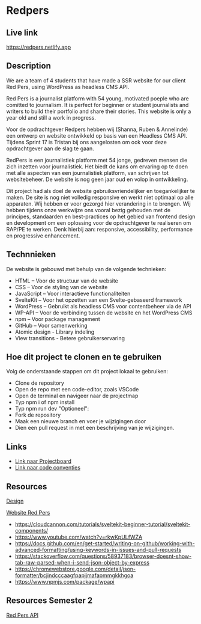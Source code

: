 # Redpers

## Live link

https://redpers.netlify.app

## Description
We are a team of 4 students that have made a SSR website for our client Red Pers, using WordPress as headless CMS API. 

Red Pers is a journalist platform with 54 young, motivated poeple who are comitted to journalism. It is perfect for beginner or student journalists and writers to build their portfolio and share their stories. This website is only a year old and still a work in progress.

Voor de opdrachtgever Redpers hebben wij (Shanna, Ruben & Annelinde) een ontwerp en website ontwikkeld op basis van een Headless CMS API. Tijdens Sprint 17 is Tristan bij ons aangelosten om ook voor deze opdrachtgever aan de slag te gaan. 

RedPers is een journalistiek platform met 54 jonge, gedreven mensen die zich inzetten voor journalistiek. Het biedt de kans om ervaring op te doen met alle aspecten van een journalistiek platform, van schrijven tot websitebeheer. De website is nog geen jaar oud en volop in ontwikkeling.

Dit project had als doel de website gebruiksvriendelijker en toegankelijker te maken. De site is nog niet volledig responsive en werkt niet optimaal op alle apparaten. 
Wij hebben er voor gezorgd hier verandering in te brengen. Wij hebben tijdens onze werkwijze ons vooral bezig gehouden met de principes, standaarden en best-practices op het gebied van frontend design en development om een oplossing voor de opdrachtgever te realiseren om RAP/PE te werken. Denk hierbij aan: responsive, accessibility, performance en progressive enhancement. 

## Technnieken

De website is gebouwd met behulp van de volgende technieken:
* HTML – Voor de structuur van de website
* CSS – Voor de styling van de website
* JavaScript – Voor interactieve functionaliteiten
* SvelteKit – Voor het opzetten van een Svelte-gebaseerd framework
* WordPress – Gebruikt als headless CMS voor contentbeheer via de API
* WP-API – Voor de verbinding tussen de website en het WordPress CMS
* npm – Voor package management
* GitHub – Voor samenwerking
* Atomic design - Library indeling
* View transitions - Betere gebruikerservaring

## Hoe dit project te clonen en te gebruiken

Volg de onderstaande stappen om dit project lokaal te gebruiken:

* Clone de repository
* Open de repo met een code-editor, zoals VSCode
* Open de terminal en navigeer naar de projectmap
* Typ npm i of npm install
* Typ npm run dev
"Optioneel":
* Fork de repository
* Maak een nieuwe branch en voer je wijzigingen door
* Dien een pull request in met een beschrijving van je wijzigingen.

## Links
* [Link naar Projectboard](https://github.com/orgs/fdnd-agency/projects/28/views/1)
* [Link naar code conventies](https://github.com/orgs/fdnd-agency/projects/28/views/1?pane=issue&itemId=86764521)

## Resources

[Design](https://github.com/fdnd-agency/red-pers/tree/main/design)  

[Website Red Pers](https://redpers.nl/)

* https://cloudcannon.com/tutorials/sveltekit-beginner-tutorial/sveltekit-components/
* https://www.youtube.com/watch?v=rkwKpULfWZA
* https://docs.github.com/en/get-started/writing-on-github/working-with-advanced-formatting/using-keywords-in-issues-and-pull-requests
* https://stackoverflow.com/questions/58937183/browser-doesnt-show-tab-raw-parsed-when-i-send-json-object-by-express
* https://chromewebstore.google.com/detail/json-formatter/bcjindcccaagfpapjjmafapmmgkkhgoa
* https://www.npmjs.com/package/wpapi

## Resources Semester 2

[Red Pers API](https://redpers.nl/wp-json/wp/v2/posts)
